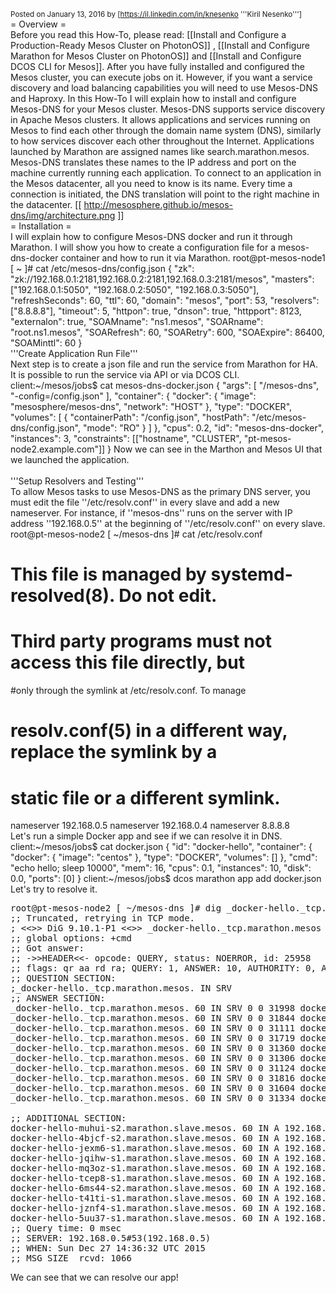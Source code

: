 <sub>Posted on January 13, 2016 by [https://il.linkedin.com/in/knesenko '''Kiril Nesenko''']</sub><br />
= Overview =<br />
Before you read this How-To, please read: [[Install and Configure a Production-Ready Mesos Cluster on PhotonOS]] , [[Install and Configure Marathon for Mesos Cluster on PhotonOS]] and [[Install and Configure DCOS CLI for Mesos]].
After you have fully installed and configured the Mesos cluster, you can execute jobs on it. However, if you want a service discovery and load balancing capabilities you will need to use Mesos-DNS and Haproxy. In this How-To I will explain how to install and configure Mesos-DNS for your Mesos cluster.
Mesos-DNS supports service discovery in Apache Mesos clusters. It allows applications and services running on Mesos to find each other through the domain name system (DNS), similarly to how services discover each other throughout the Internet. Applications launched by Marathon are assigned names like search.marathon.mesos. Mesos-DNS translates these names to the IP address and port on the machine currently running each application. To connect to an application in the Mesos datacenter, all you need to know is its name. Every time a connection is initiated, the DNS translation will point to the right machine in the datacenter.
[[ http://mesosphere.github.io/mesos-dns/img/architecture.png ]]<br />
= Installation =<br />
I will explain how to configure Mesos-DNS docker and run it through Marathon. I will show you how to create a configuration file for a mesos-dns-docker container and how to run it via Marathon.
<source lang="bash" enclose="div">
root@pt-mesos-node1 [ ~ ]# cat /etc/mesos-dns/config.json
{
  "zk": "zk://192.168.0.1:2181,192.168.0.2:2181,192.168.0.3:2181/mesos",
  "masters": ["192.168.0.1:5050", "192.168.0.2:5050", "192.168.0.3:5050"],
  "refreshSeconds": 60,
  "ttl": 60,
  "domain": "mesos",
  "port": 53,
  "resolvers": ["8.8.8.8"],
  "timeout": 5,
  "httpon": true,
  "dnson": true,
  "httpport": 8123,
  "externalon": true,
  "SOAMname": "ns1.mesos",
  "SOARname": "root.ns1.mesos",
  "SOARefresh": 60,
  "SOARetry":   600,
  "SOAExpire":  86400,
  "SOAMinttl": 60
}
</source><br />
'''Create Application Run File'''<br />
Next step is to create a json file and run the service from Marathon for HA. It is possible to run the service via API or via DCOS CLI.
<source lang="bash" enclose="div">
client:~/mesos/jobs$ cat mesos-dns-docker.json
{
    "args": [
        "/mesos-dns",
        "-config=/config.json"
    ],
    "container": {
        "docker": {
            "image": "mesosphere/mesos-dns",
            "network": "HOST"
        },
        "type": "DOCKER",
        "volumes": [
            {
                "containerPath": "/config.json",
                "hostPath": "/etc/mesos-dns/config.json",
                "mode": "RO"
            }
        ]
    },
    "cpus": 0.2,
    "id": "mesos-dns-docker",
    "instances": 3,
    "constraints": [["hostname", "CLUSTER", "pt-mesos-node2.example.com"]]
}
</source>
Now we can see in the Marthon and Mesos UI that we launched the application.
<br /><br />
'''Setup Resolvers and Testing'''<br />
To allow Mesos tasks to use Mesos-DNS as the primary DNS server, you must edit the file ''/etc/resolv.conf'' in every slave and add a new nameserver. For instance, if ''mesos-dns'' runs on the server with IP address  ''192.168.0.5''  at the beginning of ''/etc/resolv.conf'' on every slave.
<source lang="bash" enclose="div">
root@pt-mesos-node2 [ ~/mesos-dns ]# cat /etc/resolv.conf
# This file is managed by systemd-resolved(8). Do not edit.
#
# Third party programs must not access this file directly, but
#only through the symlink at /etc/resolv.conf. To manage
# resolv.conf(5) in a different way, replace the symlink by a
# static file or a different symlink.
nameserver 192.168.0.5
nameserver 192.168.0.4
nameserver 8.8.8.8
</source><br />
Let's run a simple Docker app and see if we can resolve it in DNS.
<source lang="bash" enclose="div">
client:~/mesos/jobs$ cat docker.json
{
    "id": "docker-hello",
    "container": {
        "docker": {
            "image": "centos"
        },
        "type": "DOCKER",
        "volumes": []
    },
    "cmd": "echo hello; sleep 10000",
    "mem": 16,
    "cpus": 0.1,
    "instances": 10,
    "disk": 0.0,
    "ports": [0]
}
</source>
<source lang="bash" enclose="div">
client:~/mesos/jobs$ dcos marathon app add docker.json
</source><br />
Let's try to resolve it.

<pre>
root@pt-mesos-node2 [ ~/mesos-dns ]# dig _docker-hello._tcp.marathon.mesos SRV
;; Truncated, retrying in TCP mode.
; <<>> DiG 9.10.1-P1 <<>> _docker-hello._tcp.marathon.mesos SRV
;; global options: +cmd
;; Got answer:
;; ->>HEADER<<- opcode: QUERY, status: NOERROR, id: 25958
;; flags: qr aa rd ra; QUERY: 1, ANSWER: 10, AUTHORITY: 0, ADDITIONAL: 10
;; QUESTION SECTION:
;_docker-hello._tcp.marathon.mesos. IN SRV
;; ANSWER SECTION:
_docker-hello._tcp.marathon.mesos. 60 IN SRV 0 0 31998 docker-hello-4bjcf-s2.marathon.slave.mesos.
_docker-hello._tcp.marathon.mesos. 60 IN SRV 0 0 31844 docker-hello-jexm6-s1.marathon.slave.mesos.
_docker-hello._tcp.marathon.mesos. 60 IN SRV 0 0 31111 docker-hello-6ms44-s2.marathon.slave.mesos.
_docker-hello._tcp.marathon.mesos. 60 IN SRV 0 0 31719 docker-hello-muhui-s2.marathon.slave.mesos.
_docker-hello._tcp.marathon.mesos. 60 IN SRV 0 0 31360 docker-hello-jznf4-s1.marathon.slave.mesos.
_docker-hello._tcp.marathon.mesos. 60 IN SRV 0 0 31306 docker-hello-t41ti-s1.marathon.slave.mesos.
_docker-hello._tcp.marathon.mesos. 60 IN SRV 0 0 31124 docker-hello-mq3oz-s1.marathon.slave.mesos.
_docker-hello._tcp.marathon.mesos. 60 IN SRV 0 0 31816 docker-hello-tcep8-s1.marathon.slave.mesos.
_docker-hello._tcp.marathon.mesos. 60 IN SRV 0 0 31604 docker-hello-5uu37-s1.marathon.slave.mesos.
_docker-hello._tcp.marathon.mesos. 60 IN SRV 0 0 31334 docker-hello-jqihw-s1.marathon.slave.mesos.
 
;; ADDITIONAL SECTION:
docker-hello-muhui-s2.marathon.slave.mesos. 60 IN A 192.168.0.5
docker-hello-4bjcf-s2.marathon.slave.mesos. 60 IN A 192.168.0.5
docker-hello-jexm6-s1.marathon.slave.mesos. 60 IN A 192.168.0.6
docker-hello-jqihw-s1.marathon.slave.mesos. 60 IN A 192.168.0.6
docker-hello-mq3oz-s1.marathon.slave.mesos. 60 IN A 192.168.0.6
docker-hello-tcep8-s1.marathon.slave.mesos. 60 IN A 192.168.0.6
docker-hello-6ms44-s2.marathon.slave.mesos. 60 IN A 192.168.0.5
docker-hello-t41ti-s1.marathon.slave.mesos. 60 IN A 192.168.0.4
docker-hello-jznf4-s1.marathon.slave.mesos. 60 IN A 192.168.0.4
docker-hello-5uu37-s1.marathon.slave.mesos. 60 IN A 192.168.0.4
;; Query time: 0 msec
;; SERVER: 192.168.0.5#53(192.168.0.5)
;; WHEN: Sun Dec 27 14:36:32 UTC 2015
;; MSG SIZE  rcvd: 1066
</pre>

We can see that we can resolve our app!